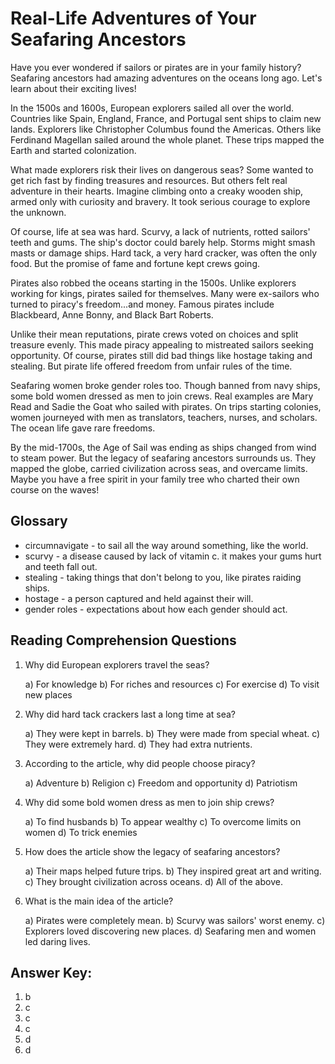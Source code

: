 # Real-Life Adventures of Your Seafaring Ancestors

Have you ever wondered if sailors or pirates are in your family history? Seafaring ancestors had amazing adventures on the oceans long ago. Let's learn about their exciting lives!

In the 1500s and 1600s, European explorers sailed all over the world. Countries like Spain, England, France, and Portugal sent ships to claim new lands. Explorers like Christopher Columbus found the Americas. Others like Ferdinand Magellan sailed around the whole planet. These trips mapped the Earth and started colonization.

What made explorers risk their lives on dangerous seas? Some wanted to get rich fast by finding treasures and resources. But others felt real adventure in their hearts. Imagine climbing onto a creaky wooden ship, armed only with curiosity and bravery. It took serious courage to explore the unknown.

Of course, life at sea was hard. Scurvy, a lack of nutrients, rotted sailors' teeth and gums. The ship's doctor could barely help. Storms might smash masts or damage ships. Hard tack, a very hard cracker, was often the only food. But the promise of fame and fortune kept crews going.

Pirates also robbed the oceans starting in the 1500s. Unlike explorers working for kings, pirates sailed for themselves. Many were ex-sailors who turned to piracy's freedom...and money. Famous pirates include Blackbeard, Anne Bonny, and Black Bart Roberts.

Unlike their mean reputations, pirate crews voted on choices and split treasure evenly. This made piracy appealing to mistreated sailors seeking opportunity. Of course, pirates still did bad things like hostage taking and stealing. But pirate life offered freedom from unfair rules of the time.

Seafaring women broke gender roles too. Though banned from navy ships, some bold women dressed as men to join crews. Real examples are Mary Read and Sadie the Goat who sailed with pirates. On trips starting colonies, women journeyed with men as translators, teachers, nurses, and scholars. The ocean life gave rare freedoms.

By the mid-1700s, the Age of Sail was ending as ships changed from wind to steam power. But the legacy of seafaring ancestors surrounds us. They mapped the globe, carried civilization across seas, and overcame limits. Maybe you have a free spirit in your family tree who charted their own course on the waves!

## Glossary

- circumnavigate - to sail all the way around something, like the world.
- scurvy - a disease caused by lack of vitamin c. it makes your gums hurt and teeth fall out.
- stealing - taking things that don't belong to you, like pirates raiding ships.
- hostage - a person captured and held against their will.
- gender roles - expectations about how each gender should act.

## Reading Comprehension Questions

1. Why did European explorers travel the seas?

   a) For knowledge
   b) For riches and resources
   c) For exercise
   d) To visit new places

2. Why did hard tack crackers last a long time at sea?

   a) They were kept in barrels.
   b) They were made from special wheat.
   c) They were extremely hard.
   d) They had extra nutrients.

3. According to the article, why did people choose piracy?

   a) Adventure
   b) Religion
   c) Freedom and opportunity
   d) Patriotism

4. Why did some bold women dress as men to join ship crews?

   a) To find husbands
   b) To appear wealthy
   c) To overcome limits on women
   d) To trick enemies

5. How does the article show the legacy of seafaring ancestors?

   a) Their maps helped future trips.
   b) They inspired great art and writing.
   c) They brought civilization across oceans.
   d) All of the above.

6. What is the main idea of the article?

   a) Pirates were completely mean.
   b) Scurvy was sailors' worst enemy.
   c) Explorers loved discovering new places.
   d) Seafaring men and women led daring lives.

## Answer Key:

1. b
2. c
3. c
4. c
5. d
6. d
